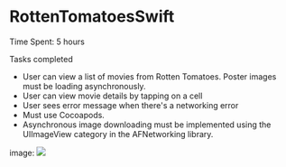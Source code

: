 RottenTomatoesSwift
===================

Time Spent: 5 hours


Tasks completed

 - User can view a list of movies from Rotten Tomatoes. Poster images must be loading asynchronously.
 - User can view movie details by tapping on a cell
 - User sees error message when there's a networking error
 - Must use Cocoapods.
 - Asynchronous image downloading must be implemented using the UIImageView category in the AFNetworking library.


image:
![](https://github.com/anagav/RottenTomatoesSwift/tree/master/RT.gif)
